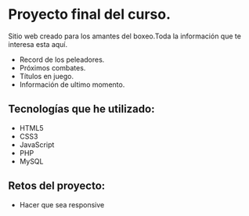 # Proyecto final del curso.

Sitio web creado para los amantes del boxeo.Toda la información que te interesa esta aquí.

- Record de los peleadores.
- Próximos combates.
- Títulos en juego.
- Información de ultimo momento.

## Tecnologías que he utilizado:

- HTML5
- CSS3
- JavaScript
- PHP
- MySQL

## Retos del proyecto:

- Hacer que sea responsive
